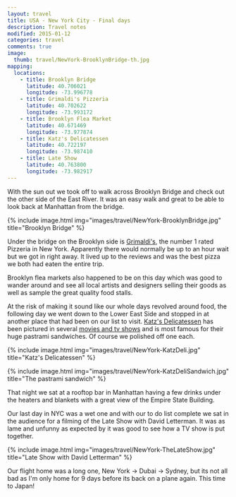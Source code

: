 ```yaml
---
layout: travel
title: USA - New York City - Final days
description: Travel notes
modified: 2015-01-12
categories: travel
comments: true
image:
  thumb: travel/NewYork-BrooklynBridge-th.jpg
mapping:
  locations:
    - title: Brooklyn Bridge
      latitude: 40.706021
      longitude: -73.996778
    - title: Grimaldi's Pizzeria
      latitude: 40.702622
      longitude: -73.993172
    - title: Brooklyn Flea Market
      latitude: 40.671469
      longitude: -73.977874
    - title: Katz's Delicatessen
      latitude: 40.722197
      longitude: -73.987410
    - title: Late Show
      latitude: 40.763800
      longitude: -73.982917
---
```


With the sun out we took off to walk across Brooklyn Bridge and check out the other side of the East River. It was an easy walk and great to be able to look back at Manhattan from the bridge.

{% include image.html img="images/travel/NewYork-BrooklynBridge.jpg" title="Brooklyn Bridge" %}

Under the bridge on the Brooklyn side is [Grimaldi's](http://www.grimaldis-pizza.com/home), the number 1 rated Pizzeria in New York. Apparently there would normally be up to an hour wait but we got in right away. It lived up to the reviews and was the best pizza we both had eaten the entire trip.

Brooklyn flea markets also happened to be on this day which was good to wander around and see all local artists and designers selling their goods as well as sample the great quality food stalls.

At the risk of making it sound like our whole days revolved around food, the following day we went down to the Lower East Side and stopped in at another place that had been on our list to visit. [Katz's Delicatessen](http://katzsdelicatessen.com) has been pictured in several [movies and tv shows](http://en.wikipedia.org/wiki/Katz's_Delicatessen#In_popular_culture) and is most famous for their huge pastrami sandwiches. Of course we polished off one each.

{% include image.html img="images/travel/NewYork-KatzDeli.jpg" title="Katz's Delicatessen" %}

{% include image.html img="images/travel/NewYork-KatzDeliSandwich.jpg" title="The pastrami sandwich" %}

That night we sat at a rooftop bar in Manhattan having a few drinks under the heaters and blankets with a great view of the Empire State Building.

Our last day in NYC was a wet one and with our to do list complete we sat in the audience for a filming of the Late Show with David Letterman. It was as lame and unfunny as expected by it was good to see how a TV show is put together.

{% include image.html img="images/travel/NewYork-TheLateShow.jpg" title="Late Show with David Letterman" %}

Our flight home was a long one, New York → Dubai → Sydney, but its not all bad as I'm only home for 9 days before its back on a plane again. This time to Japan!